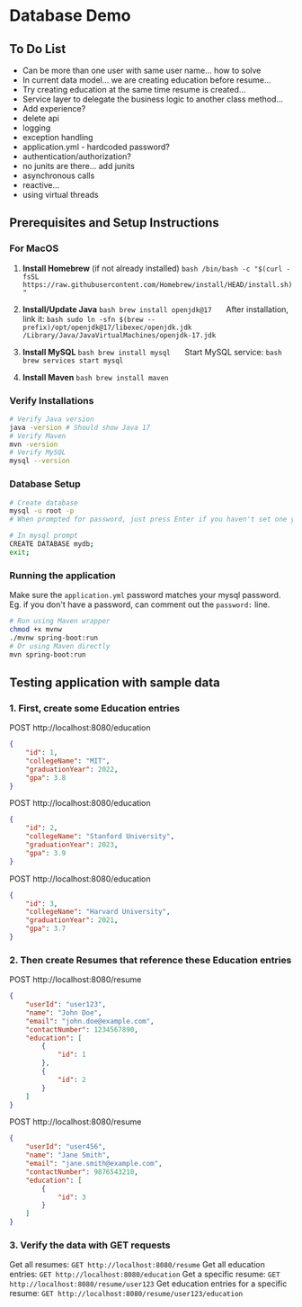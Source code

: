# Database Demo

## To Do List
- Can be more than one user with same user name... how to solve
- In current data model... we are creating education before resume...
- Try creating education at the same time resume is created... 
- Service layer to delegate the business logic to another class method...
- Add experience?
- delete api
- logging
- exception handling
- application.yml - hardcoded password?
- authentication/authorization?
- no junits are there... add junits
- asynchronous calls
- reactive... 
- using virtual threads

## Prerequisites and Setup Instructions

### For MacOS

1. **Install Homebrew** (if not already installed)   ```bash
   /bin/bash -c "$(curl -fsSL https://raw.githubusercontent.com/Homebrew/install/HEAD/install.sh)"   ```

2. **Install/Update Java**   ```bash
   brew install openjdk@17   ```
   After installation, link it:   ```bash
   sudo ln -sfn $(brew --prefix)/opt/openjdk@17/libexec/openjdk.jdk /Library/Java/JavaVirtualMachines/openjdk-17.jdk   ```

3. **Install MySQL**   ```bash
   brew install mysql   ```
   Start MySQL service:   ```bash
   brew services start mysql   ```

4. **Install Maven**   ```bash
   brew install maven   ```

### Verify Installations

```bash
# Verify Java version
java -version # Should show Java 17
# Verify Maven
mvn -version
# Verify MySQL
mysql --version
```

### Database Setup
```bash
# Create database
mysql -u root -p
# When prompted for password, just press Enter if you haven't set one yet

# In mysql prompt
CREATE DATABASE mydb;
exit;
```

### Running the application
Make sure the `application.yml` password matches your mysql password. Eg. if you don't have a password, can comment out the `password:`  line.

```bash
# Run using Maven wrapper
chmod +x mvnw
./mvnw spring-boot:run
# Or using Maven directly
mvn spring-boot:run
```

## Testing application with sample data
### 1. First, create some Education entries
POST http://localhost:8080/education
```json
{
    "id": 1,
    "collegeName": "MIT",
    "graduationYear": 2022,
    "gpa": 3.8
}
```
POST http://localhost:8080/education
```json
{
    "id": 2,
    "collegeName": "Stanford University",
    "graduationYear": 2023,
    "gpa": 3.9
}
```
POST http://localhost:8080/education
```json
{
    "id": 3,
    "collegeName": "Harvard University",
    "graduationYear": 2021,
    "gpa": 3.7
}
```
### 2. Then create Resumes that reference these Education entries
POST http://localhost:8080/resume
```json
{
    "userId": "user123",
    "name": "John Doe",
    "email": "john.doe@example.com",
    "contactNumber": 1234567890,
    "education": [
        {
            "id": 1
        },
        {
            "id": 2
        }
    ]
}
```
POST http://localhost:8080/resume
```json
{
    "userId": "user456",
    "name": "Jane Smith",
    "email": "jane.smith@example.com",
    "contactNumber": 9876543210,
    "education": [
        {
            "id": 3
        }
    ]
}
```

### 3. Verify the data with GET requests
Get all resumes:
`GET http://localhost:8080/resume`
Get all education entries:
`GET http://localhost:8080/education`
Get a specific resume:
`GET http://localhost:8080/resume/user123`
Get education entries for a specific resume:
`GET http://localhost:8080/resume/user123/education`